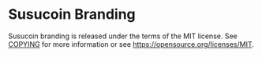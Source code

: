 Susucoin Branding
================

Susucoin branding is released under the terms of the MIT license. See [COPYING](COPYING) for more
information or see https://opensource.org/licenses/MIT.
